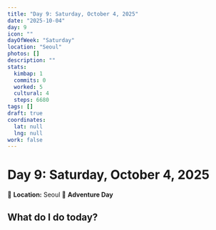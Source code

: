 ```yaml
---
title: "Day 9: Saturday, October 4, 2025"
date: "2025-10-04"
day: 9
icon: ""
dayOfWeek: "Saturday"
location: "Seoul"
photos: []
description: ""
stats:
  kimbap: 1
  commits: 0
  worked: 5
  cultural: 4
  steps: 6680
tags: []
draft: true
coordinates:
  lat: null
  lng: null
work: false
---
```

# Day 9: Saturday, October 4, 2025

📍 **Location:** Seoul
🎒 **Adventure Day**

## What do I do today?


